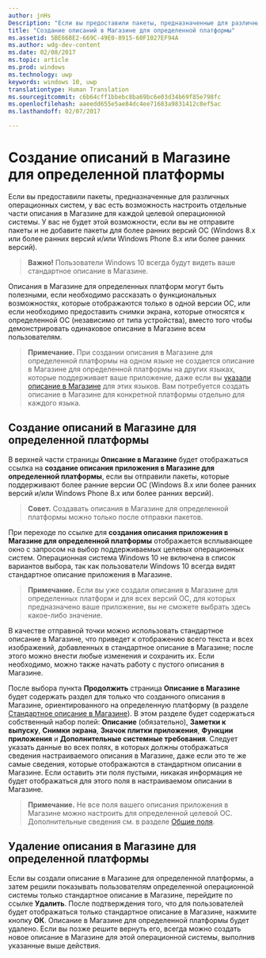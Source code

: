 ```yaml
---
author: jnHs
Description: "Если вы предоставили пакеты, предназначенные для различных операционных систем, у вас есть возможность настроить отдельные части описания в Магазине для каждой целевой операционной системы."
title: "Создание описаний в Магазине для определенной платформы"
ms.assetid: 5BE66BE2-669C-49E0-8915-60F1027EF94A
ms.author: wdg-dev-content
ms.date: 02/08/2017
ms.topic: article
ms.prod: windows
ms.technology: uwp
keywords: windows 10, uwp
translationtype: Human Translation
ms.sourcegitcommit: c6b64cff1bbebc8ba69bc6e03d34b69f85e798fc
ms.openlocfilehash: aaeedd655e5ae84dc4ee71683a9831412c8ef5ac
ms.lasthandoff: 02/07/2017

---
```


# <a name="create-platform-specific-store-listings"></a>Создание описаний в Магазине для определенной платформы


Если вы предоставили пакеты, предназначенные для различных операционных систем, у вас есть возможность настроить отдельные части описания в Магазине для каждой целевой операционной системы. У вас не будет этой возможности, если вы не отправите пакеты и не добавите пакеты для более ранних версий ОС (Windows 8.x или более ранних версий и/или Windows Phone 8.x или более ранних версий).

> **Важно!**  Пользователи Windows 10 всегда будут видеть ваше стандартное описание в Магазине.

Описания в Магазине для определенных платформ могут быть полезными, если необходимо рассказать о функциональных возможностях, которые отображаются только в одной версии ОС, или если необходимо предоставить снимки экрана, которые относятся к определенной ОС (независимо от типа устройства), вместо того чтобы демонстрировать одинаковое описание в Магазине всем пользователям.

> **Примечание.**  При создании описания в Магазине для определенной платформы на одном языке не создается описание в Магазине для определенной платформы на других языках, которые поддерживает ваше приложение, даже если вы [указали описание в Магазине](create-app-store-listings.md) для этих языков. Вам потребуется создать описание в Магазине для конкретной платформы отдельно для каждого языка.

## <a name="creating-a-platform-specific-store-listing"></a>Создание описаний в Магазине для определенной платформы

В верхней части страницы **Описание в Магазине** будет отображаться ссылка на **создание описания приложения в Магазине для определенной платформы**, если вы отправили пакеты, которые поддерживают более ранние версии ОС (Windows 8.x или более ранних версий и/или Windows Phone 8.x или более ранних версий).

> **Совет.** Создавать описания в Магазине для определенной платформы можно только после отправки пакетов.

При переходе по ссылке для **создания описания приложения в Магазине для определенной платформы** отображается всплывающее окно с запросом на выбор поддерживаемых целевых операционных систем. Операционная система Windows 10 не включена в список вариантов выбора, так как пользователи Windows 10 всегда видят стандартное описание приложения в Магазине.

> **Примечание.**  Если вы уже создали описания в Магазине для определенных платформ и для всех версий ОС, для которых предназначено ваше приложение, вы не сможете выбрать здесь какое-либо значение.

В качестве отправной точки можно использовать стандартное описание в Магазине, что приведет к отображению всего текста и всех изображений, добавленных в стандартное описание в Магазине; после этого можно внести любые изменения и сохранить их. Если необходимо, можно также начать работу с пустого описания в Магазине.

После выбора пункта **Продолжить** страница **Описание в Магазине** будет содержать раздел для только что созданного описания в Магазине, ориентированного на определенную платформу (в разделе [Стандартное описание в Магазине](create-app-store-listings.md#default-store-listing-fields)). В этом разделе будет содержаться собственный набор полей: **Описание** (обязательно), **Заметки к выпуску**, **Снимки экрана**, **Значок плитки приложения**, **Функции приложения** и **Дополнительные системные требования**. Следует указать данные во всех полях, в которых должны отображаться сведения настраиваемого описания в Магазине, даже если это те же самые сведения, которые отображаются в стандартном описании в Магазине. Если оставить эти поля пустыми, никакая информация не будет отображаться для этого поля в настраиваемом описании в Магазине.

> **Примечание.**  Не все поля вашего описания приложения в Магазине можно настроить для определенной целевой ОС. Дополнительные сведения см. в разделе [Общие поля](create-app-store-listings.md#shared-fields).

## <a name="removing-a-platform-specific-store-listing"></a>Удаление описания в Магазине для определенной платформы

Если вы создали описание в Магазине для определенной платформы, а затем решили показывать пользователям определенной операционной системы только стандартное описание в Магазине, перейдите по ссылке **Удалить**. После подтверждения того, что для пользователей будет отображаться только стандартное описание в Магазине, нажмите кнопку **ОК**. Описание в Магазине для определенной платформы будет удалено. Если вы позже решите вернуть его, всегда можно создать новое описание в Магазине для этой операционной системы, выполнив указанные выше действия.

 

 





